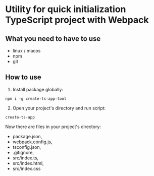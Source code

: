 # Utility for quick initialization TypeScript project with Webpack
## What you need to have to use
- linux / macos
- npm
- git

## How to use
1. Install package globally:
```
npm i -g create-ts-app-tool
```
2. Open your project's directory and run script:
```
create-ts-app
```
Now there are files in your project's directory: 
- package.json,
- webpack.config.js,
- tsconfig.json,
- .gitignore, 
- src/index.ts,
- src/index.html,
- src/index.css